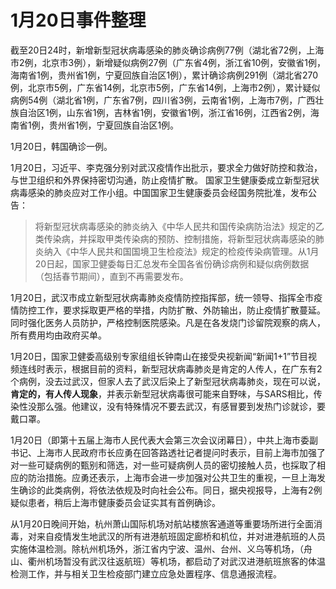 # 1月20日事件整理

截至20日24时，新增新型冠状病毒感染的肺炎确诊病例77例（湖北省72例，上海市2例，北京市3例），新增疑似病例27例（广东省4例，浙江省10例，安徽省1例，海南省1例，贵州省1例，宁夏回族自治区1例），累计确诊病例291例（湖北省270例，北京市5例，广东省14例，北京市5例，广东省14例，上海市2例），累计疑似病例54例（湖北省1例，广东省7例，四川省3例，云南省1例，上海市7例，广西壮族自治区1例，山东省1例，吉林省1例，安徽省1例，浙江省16例，江西省2例，海南省1例，贵州省1例，宁夏回族自治区1例。

1月20日，韩国确诊一例。

1月20日，习近平、李克强分别对武汉疫情作出批示，要求全力做好防控和救治，与世卫组织和外界保持密切沟通，防止疫情扩散。 国家卫生健康委成立新型冠状病毒感染的肺炎应对工作小组。中国国家卫生健康委员会经国务院批准，发布公告：
>将新型冠状病毒感染的肺炎纳入《中华人民共和国传染病防治法》规定的乙类传染病，并採取甲类传染病的预防、控制措施，将新型冠状病毒感染的肺炎纳入《中华人民共和国国境卫生检疫法》规定的检疫传染病管理。从1月20日起，国家卫健委每日汇总发布全国各省份确诊病例和疑似病例数据（包括春节期间），直到不再需要发布。

1月20日，武汉市成立新型冠状病毒肺炎疫情防控指挥部，统一领导、指挥全市疫情防控工作，要求採取更严格的举措，内防扩散、外防输出，防止疫情扩散蔓延。同时强化医务人员防护，严格控制医院感染。凡是在各发烧门诊留院观察的病人，所有费用均由政府买单。

1月20日，国家卫健委高级别专家组组长钟南山在接受央视新闻“新闻1+1”节目视频连线时表示，根据目前的资料，新型冠状病毒肺炎是肯定的人传人，在广东有2个病例，没去过武汉，但家人去了武汉后染上了新型冠状病毒肺炎，现在可以说，**肯定的，有人传人现象**，并表示新型冠状病毒很可能来自野味，与SARS相比，传染性没那么强。他建议，没有特殊情况不要去武汉，有感冒要到发热门诊就诊，要戴口罩。

1月20日（即第十五届上海市人民代表大会第三次会议闭幕日），中共上海市委副书记、上海市人民政府市长应勇在回答路透社记者提问时表示，目前上海市加强了对一些可疑病例的甄别和筛选，对一些可疑病例人员的密切接触人员，也採取了相应的防治措施。应勇还表示，上海市会进一步加强对公共卫生的重视，一旦上海发生确诊的此类病例，将依法依规及时向社会公布。同日，据央视报导，上海有2例疑似患者，稍后上海市健康委员会证实其有首例确诊。

从1月20日晚间开始，杭州萧山国际机场对航站楼旅客通道等重要场所进行全面消毒，对来自疫情发生地武汉的所有进港航班固定廊桥和机位，并对进港航班的人员实施体温检测。除杭州机场外，浙江省内宁波、温州、台州、义乌等机场，（舟山、衢州机场暂没有武汉往返航班）等机场，都启动了对武汉进港航班旅客的体温检测工作，并与相关卫生检疫部门建立应急处置程序、信息通报流程。



